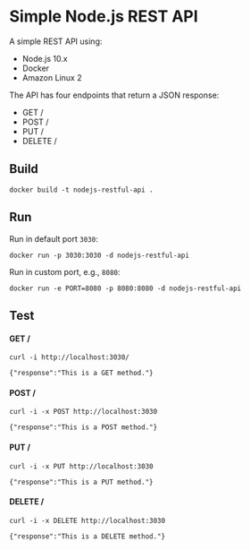 # Simple Node.js REST API

A simple REST API using:

- Node.js 10.x
- Docker
- Amazon Linux 2

The API has four endpoints that return a JSON response:

* GET /
* POST /
* PUT /
* DELETE /

## Build

```
docker build -t nodejs-restful-api .
```

## Run

Run in default port `3030`:
```
docker run -p 3030:3030 -d nodejs-restful-api
```

Run in custom port, e.g., `8080`:
```
docker run -e PORT=8080 -p 8080:8080 -d nodejs-restful-api
```

## Test

#### GET /

```
curl -i http://localhost:3030/

{"response":"This is a GET method."}
```


#### POST /

```
curl -i -x POST http://localhost:3030

{"response":"This is a POST method."}
```

#### PUT /

```
curl -i -x PUT http://localhost:3030

{"response":"This is a PUT method."}
```

#### DELETE /

```
curl -i -x DELETE http://localhost:3030

{"response":"This is a DELETE method."}
```
